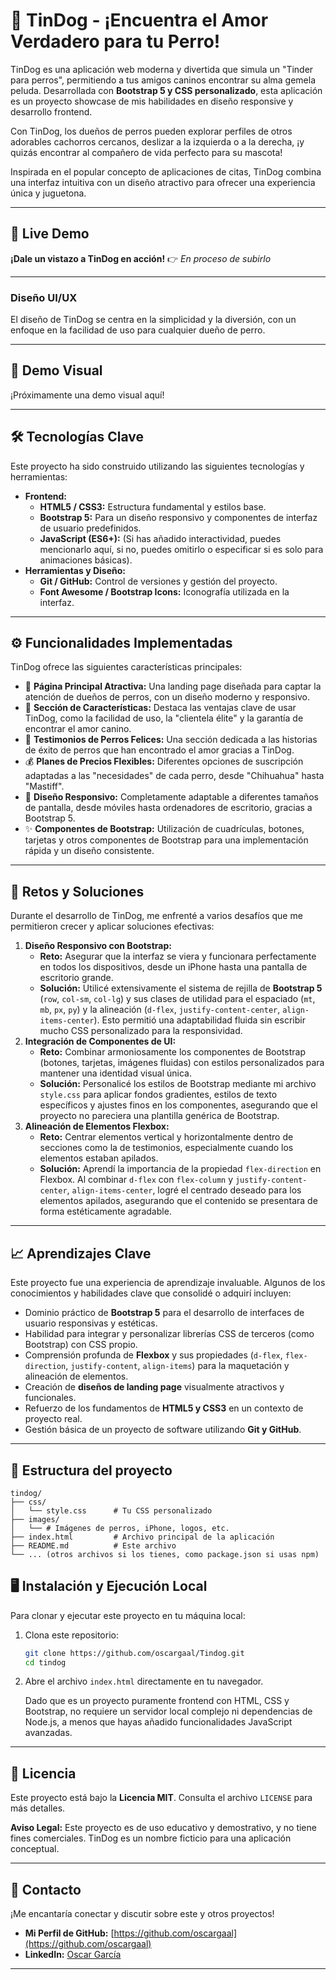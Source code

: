 # 🐶 TinDog - ¡Encuentra el Amor Verdadero para tu Perro!

TinDog es una aplicación web moderna y divertida que simula un "Tinder para perros", permitiendo a tus amigos caninos encontrar su alma gemela peluda. Desarrollada con **Bootstrap 5 y CSS personalizado**, esta aplicación es un proyecto showcase de mis habilidades en diseño responsive y desarrollo frontend.

Con TinDog, los dueños de perros pueden explorar perfiles de otros adorables cachorros cercanos, deslizar a la izquierda o a la derecha, ¡y quizás encontrar al compañero de vida perfecto para su mascota!

Inspirada en el popular concepto de aplicaciones de citas, TinDog combina una interfaz intuitiva con un diseño atractivo para ofrecer una experiencia única y juguetona.

---

## 🚀 Live Demo

**¡Dale un vistazo a TinDog en acción!** 👉 _En proceso de subirlo_

---

### Diseño UI/UX

El diseño de TinDog se centra en la simplicidad y la diversión, con un enfoque en la facilidad de uso para cualquier dueño de perro.

---

## 📸 Demo Visual

¡Próximamente una demo visual aquí!

---

## 🛠️ Tecnologías Clave

Este proyecto ha sido construido utilizando las siguientes tecnologías y herramientas:

-   **Frontend:**
    * **HTML5 / CSS3:** Estructura fundamental y estilos base.
    * **Bootstrap 5:** Para un diseño responsivo y componentes de interfaz de usuario predefinidos.
    * **JavaScript (ES6+):** (Si has añadido interactividad, puedes mencionarlo aquí, si no, puedes omitirlo o especificar si es solo para animaciones básicas).
-   **Herramientas y Diseño:**
    * **Git / GitHub:** Control de versiones y gestión del proyecto.
    * **Font Awesome / Bootstrap Icons:** Iconografía utilizada en la interfaz.

---

## ⚙️ Funcionalidades Implementadas

TinDog ofrece las siguientes características principales:

-   🦴 **Página Principal Atractiva:** Una landing page diseñada para captar la atención de dueños de perros, con un diseño moderno y responsivo.
-   🐾 **Sección de Características:** Destaca las ventajas clave de usar TinDog, como la facilidad de uso, la "clientela élite" y la garantía de encontrar el amor canino.
-   💖 **Testimonios de Perros Felices:** Una sección dedicada a las historias de éxito de perros que han encontrado el amor gracias a TinDog.
-   💰 **Planes de Precios Flexibles:** Diferentes opciones de suscripción adaptadas a las "necesidades" de cada perro, desde "Chihuahua" hasta "Mastiff".
-   📱 **Diseño Responsivo:** Completamente adaptable a diferentes tamaños de pantalla, desde móviles hasta ordenadores de escritorio, gracias a Bootstrap 5.
-   ✨ **Componentes de Bootstrap:** Utilización de cuadrículas, botones, tarjetas y otros componentes de Bootstrap para una implementación rápida y un diseño consistente.

---

## 🧠 Retos y Soluciones

Durante el desarrollo de TinDog, me enfrenté a varios desafíos que me permitieron crecer y aplicar soluciones efectivas:

1.  **Diseño Responsivo con Bootstrap:**
    * **Reto:** Asegurar que la interfaz se viera y funcionara perfectamente en todos los dispositivos, desde un iPhone hasta una pantalla de escritorio grande.
    * **Solución:** Utilicé extensivamente el sistema de rejilla de **Bootstrap 5** (`row`, `col-sm`, `col-lg`) y sus clases de utilidad para el espaciado (`mt`, `mb`, `px`, `py`) y la alineación (`d-flex`, `justify-content-center`, `align-items-center`). Esto permitió una adaptabilidad fluida sin escribir mucho CSS personalizado para la responsividad.
2.  **Integración de Componentes de UI:**
    * **Reto:** Combinar armoniosamente los componentes de Bootstrap (botones, tarjetas, imágenes fluidas) con estilos personalizados para mantener una identidad visual única.
    * **Solución:** Personalicé los estilos de Bootstrap mediante mi archivo `style.css` para aplicar fondos gradientes, estilos de texto específicos y ajustes finos en los componentes, asegurando que el proyecto no pareciera una plantilla genérica de Bootstrap.
3.  **Alineación de Elementos Flexbox:**
    * **Reto:** Centrar elementos vertical y horizontalmente dentro de secciones como la de testimonios, especialmente cuando los elementos estaban apilados.
    * **Solución:** Aprendí la importancia de la propiedad `flex-direction` en Flexbox. Al combinar `d-flex` con `flex-column` y `justify-content-center`, `align-items-center`, logré el centrado deseado para los elementos apilados, asegurando que el contenido se presentara de forma estéticamente agradable.

---

## 📈 Aprendizajes Clave

Este proyecto fue una experiencia de aprendizaje invaluable. Algunos de los conocimientos y habilidades clave que consolidé o adquirí incluyen:

-   Dominio práctico de **Bootstrap 5** para el desarrollo de interfaces de usuario responsivas y estéticas.
-   Habilidad para integrar y personalizar librerías CSS de terceros (como Bootstrap) con CSS propio.
-   Comprensión profunda de **Flexbox** y sus propiedades (`d-flex`, `flex-direction`, `justify-content`, `align-items`) para la maquetación y alineación de elementos.
-   Creación de **diseños de landing page** visualmente atractivos y funcionales.
-   Refuerzo de los fundamentos de **HTML5 y CSS3** en un contexto de proyecto real.
-   Gestión básica de un proyecto de software utilizando **Git y GitHub**.

---

## 📁 Estructura del proyecto

```text
tindog/
├── css/
│   └── style.css      # Tu CSS personalizado
├── images/
│   └── # Imágenes de perros, iPhone, logos, etc.
├── index.html         # Archivo principal de la aplicación
├── README.md          # Este archivo
└── ... (otros archivos si los tienes, como package.json si usas npm)

```


## 🖥️ Instalación y Ejecución Local

Para clonar y ejecutar este proyecto en tu máquina local:

1.  Clona este repositorio:

    ```bash
    git clone https://github.com/oscargaal/Tindog.git
    cd tindog
    ```

2.  Abre el archivo `index.html` directamente en tu navegador.

    Dado que es un proyecto puramente frontend con HTML, CSS y Bootstrap, no requiere un servidor local complejo ni dependencias de Node.js, a menos que hayas añadido funcionalidades JavaScript avanzadas.

---

## 📄 Licencia

Este proyecto está bajo la **Licencia MIT**. Consulta el archivo `LICENSE` para más detalles.

**Aviso Legal:** Este proyecto es de uso educativo y demostrativo, y no tiene fines comerciales. TinDog es un nombre ficticio para una aplicación conceptual.

---

## 💬 Contacto

¡Me encantaría conectar y discutir sobre este y otros proyectos!

* **Mi Perfil de GitHub:** [https://github.com/oscargaal](https://github.com/oscargaal)
* **LinkedIn:** [Oscar García](https://www.linkedin.com/in/oscargaal/)

---
